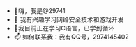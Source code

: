 - 👋嗨，我是@29741
- 👀 我有兴趣学习网络安全技术和游戏开发
- 🌱我目前正在学习C语言，已学到循环
- 📫 如何联系我：我有QQ号，2974145402

<!---
29741/29741 是一个 ✨ 特殊 ✨ 存储库，因为它的“README.md”（此文件）出现在您的 GitHub 个人资料上。
您可以点击预览链接来查看您的更改。
--->
